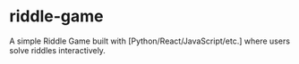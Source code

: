 # riddle-game
A simple Riddle Game built with [Python/React/JavaScript/etc.] where users solve riddles interactively.
